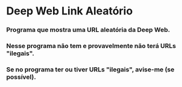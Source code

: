 # Deep Web Link Aleatório
### Programa que mostra uma URL aleatória da Deep Web. <br/>
### Nesse programa não tem e provavelmente não terá URLs "ilegais".
### Se no programa ter ou tiver URLs "ilegais", avise-me (se possível).
